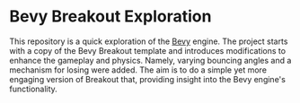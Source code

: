 # Bevy Breakout Exploration

This repository is a quick exploration of the [Bevy](https://bevyengine.org/) engine. The project starts with a copy of the Bevy Breakout template and introduces modifications to enhance the gameplay and physics. Namely, varying bouncing angles and a mechanism for losing were added. The aim is to do a simple yet more engaging version of Breakout that, providing insight into the Bevy engine's functionality.